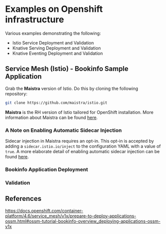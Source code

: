 # Examples on Openshift infrastructure

Various examples demonstrating the following: 

- Istio Service Deployment and Validation
- Knative Serving Deployment and Validation
- Knative Eventing Deployment and Validation

## Service Mesh (Istio) - Bookinfo Sample Application

Grab the **Maistra** version of Istio. Do this by cloning the following repository: 

```bash
git clone https://github.com/maistra/istio.git
```

**Maistra** is the RH version of Istio tailored for OpenShift installation. More information about Maistra can be found [here](https://maistra.io/docs/ossm-vs-community.html).

### A Note on Enabling Automatic Sidecar Injection

Sidecar injection in Maistra requires an opt-in. This opt-in is accepted by adding a `sidecar.istio.io/inject` to the configuration YAML with a value of `true`. A more elaborate detail of enabling automatic sidecar injection can be found [here](https://docs.openshift.com/container-platform/4.6/service_mesh/v1x/prepare-to-deploy-applications-ossm.html#ossm-automatic-sidecar-injection_deploying-applications-ossm-v1x). 

### Bookinfo Application Deployment



### Validation

## References

https://docs.openshift.com/container-platform/4.6/service_mesh/v1x/prepare-to-deploy-applications-ossm.html#ossm-tutorial-bookinfo-overview_deploying-applications-ossm-v1x